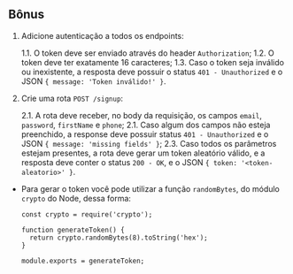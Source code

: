 ## Bônus

1. Adicione autenticação a todos os endpoints:

    1.1. O token deve ser enviado através do header `Authorization`;
    1.2. O token deve ter exatamente 16 caracteres;
    1.3. Caso o token seja inválido ou inexistente, a resposta deve possuir o status `401 - Unauthorized` e o JSON `{ message: 'Token inválido!' }`.

2. Crie uma rota `POST /signup`:

    2.1. A rota deve receber, no body da requisição, os campos `email`, `password`, `firstName` e `phone`;
    2.1. Caso algum dos campos não esteja preenchido, a response deve possuir status `401 - Unauthorized` e o JSON `{ message: 'missing fields' }`;
    2.3. Caso todos os parâmetros estejam presentes, a rota deve gerar um token aleatório válido, e a resposta deve conter o status `200 - OK`, e o JSON `{ token: '<token-aleatorio>' }`.

- Para gerar o token você pode utilizar a função `randomBytes`, do módulo `crypto` do Node, dessa forma:

  ```
  const crypto = require('crypto');

  function generateToken() {
    return crypto.randomBytes(8).toString('hex');
  }

  module.exports = generateToken;
  ```
